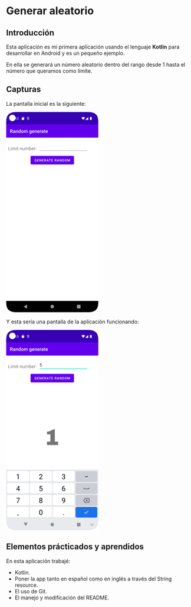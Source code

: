 # Generar aleatorio

## Introducción

Esta aplicación es mi primera aplicación usando el lenguaje **Kotlin** para desarrollar en Android y es un pequeño ejemplo.

En ella se generará un número aleatorio dentro del rango desde 1 hasta el número que queramos como límite.

## Capturas

La pantalla inicial es la siguiente:

![Pantalla inicial](/images/captura_inicial_reducida.png)

Y esta sería una pantalla de la aplicación funcionando:

![Pantalla funcionado](/images/captura_funcionado_reducida.png)

## Elementos prácticados y aprendidos

En esta aplicación trabajé:
- Kotlin.
- Poner la app tanto en español como en inglés a través del String resource.
- El uso de Git.
- El manejo y modificación del README.